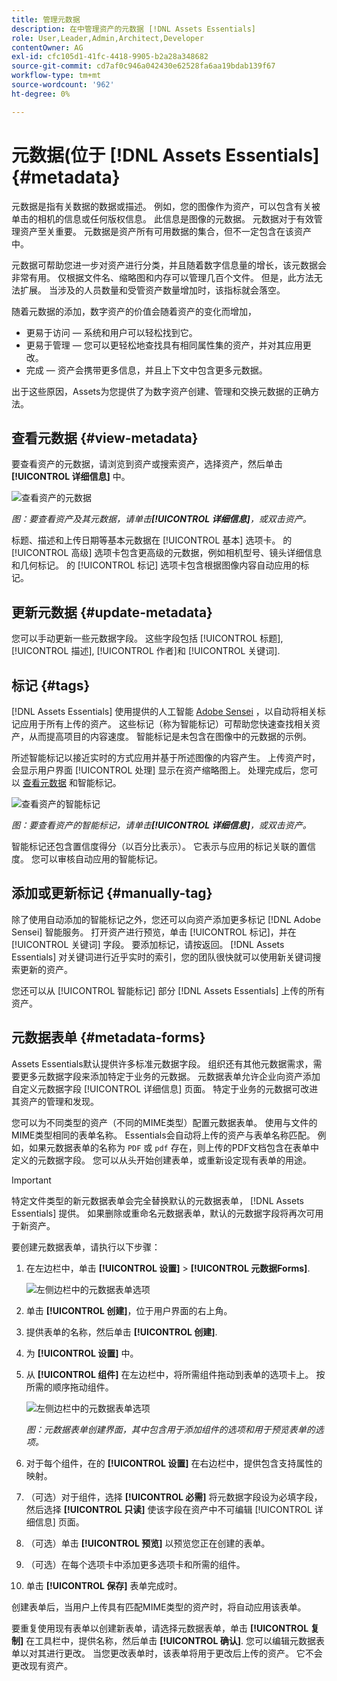```yaml
---
title: 管理元数据
description: 在中管理资产的元数据 [!DNL Assets Essentials]
role: User,Leader,Admin,Architect,Developer
contentOwner: AG
exl-id: cfc105d1-41fc-4418-9905-b2a28a348682
source-git-commit: cd7af0c946a042430e62528fa6aa19bdab139f67
workflow-type: tm+mt
source-wordcount: '962'
ht-degree: 0%

---
```


# 元数据(位于 [!DNL Assets Essentials] {#metadata}

元数据是指有关数据的数据或描述。 例如，您的图像作为资产，可以包含有关被单击的相机的信息或任何版权信息。 此信息是图像的元数据。 元数据对于有效管理资产至关重要。 元数据是资产所有可用数据的集合，但不一定包含在该资产中。

元数据可帮助您进一步对资产进行分类，并且随着数字信息量的增长，该元数据会非常有用。 仅根据文件名、缩略图和内存可以管理几百个文件。 但是，此方法无法扩展。 当涉及的人员数量和受管资产数量增加时，该指标就会落空。

随着元数据的添加，数字资产的价值会随着资产的变化而增加，

* 更易于访问 — 系统和用户可以轻松找到它。
* 更易于管理 — 您可以更轻松地查找具有相同属性集的资产，并对其应用更改。
* 完成 — 资产会携带更多信息，并且上下文中包含更多元数据。

出于这些原因，Assets为您提供了为数字资产创建、管理和交换元数据的正确方法。

## 查看元数据 {#view-metadata}

要查看资产的元数据，请浏览到资产或搜索资产，选择资产，然后单击 **[!UICONTROL 详细信息]** 中。

![查看资产的元数据](assets/metadata-view1.png)

*图：要查看资产及其元数据，请单击&#x200B;**[!UICONTROL 详细信息]**，或双击资产。*

标题、描述和上传日期等基本元数据在 [!UICONTROL 基本] 选项卡。 的 [!UICONTROL 高级] 选项卡包含更高级的元数据，例如相机型号、镜头详细信息和几何标记。 的 [!UICONTROL 标记] 选项卡包含根据图像内容自动应用的标记。

## 更新元数据 {#update-metadata}

您可以手动更新一些元数据字段。 这些字段包括 [!UICONTROL 标题], [!UICONTROL 描述], [!UICONTROL 作者]和 [!UICONTROL 关键词].

## 标记 {#tags}

[!DNL Assets Essentials] 使用提供的人工智能 [Adobe Sensei](https://www.adobe.com/cn/sensei.html) ，以自动将相关标记应用于所有上传的资产。 这些标记（称为智能标记）可帮助您快速查找相关资产，从而提高项目的内容速度。 智能标记是未包含在图像中的元数据的示例。

所述智能标记以接近实时的方式应用并基于所述图像的内容产生。 上传资产时，会显示用户界面 [!UICONTROL 处理] 显示在资产缩略图上。 处理完成后，您可以 [查看元数据](#view-metadata) 和智能标记。

![查看资产的智能标记](assets/metadata-view-tags.png)

*图：要查看资产的智能标记，请单击&#x200B;**[!UICONTROL 详细信息]**，或双击资产。*

智能标记还包含置信度得分（以百分比表示）。 它表示与应用的标记关联的置信度。 您可以审核自动应用的智能标记。

## 添加或更新标记 {#manually-tag}

除了使用自动添加的智能标记之外，您还可以向资产添加更多标记 [!DNL Adobe Sensei] 智能服务。 打开资产进行预览，单击 [!UICONTROL 标记]，并在 [!UICONTROL 关键词] 字段。 要添加标记，请按返回。 [!DNL Assets Essentials] 对关键词进行近乎实时的索引，您的团队很快就可以使用新关键词搜索更新的资产。

您还可以从 [!UICONTROL 智能标记] 部分 [!DNL Assets Essentials] 上传的所有资产。

## 元数据表单 {#metadata-forms}

Assets Essentials默认提供许多标准元数据字段。 组织还有其他元数据需求，需要更多元数据字段来添加特定于业务的元数据。 元数据表单允许企业向资产添加自定义元数据字段 [!UICONTROL 详细信息] 页面。 特定于业务的元数据可改进其资产的管理和发现。

您可以为不同类型的资产（不同的MIME类型）配置元数据表单。 使用与文件的MIME类型相同的表单名称。 Essentials会自动将上传的资产与表单名称匹配。 例如，如果元数据表单的名称为 `PDF` 或 `pdf` 存在，则上传的PDF文档包含在表单中定义的元数据字段。 您可以从头开始创建表单，或重新设定现有表单的用途。

>[!IMPORTANT]
>
>特定文件类型的新元数据表单会完全替换默认的元数据表单， [!DNL Assets Essentials] 提供。 如果删除或重命名元数据表单，默认的元数据字段将再次可用于新资产。

要创建元数据表单，请执行以下步骤：

1. 在左边栏中，单击 **[!UICONTROL 设置]** > **[!UICONTROL 元数据Forms]**.

   ![左侧边栏中的元数据表单选项](assets/metadata-forms-sidebar.png)

1. 单击 **[!UICONTROL 创建]**，位于用户界面的右上角。
1. 提供表单的名称，然后单击 **[!UICONTROL 创建]**.
1. 为 **[!UICONTROL 设置]** 中。
1. 从 **[!UICONTROL 组件]** 在左边栏中，将所需组件拖动到表单的选项卡上。 按所需的顺序拖动组件。

   ![左侧边栏中的元数据表单选项](assets/metadata-form-new.png)

   *图：元数据表单创建界面，其中包含用于添加组件的选项和用于预览表单的选项。*

1. 对于每个组件，在的 **[!UICONTROL 设置]** 在右边栏中，提供包含支持属性的映射。
1. （可选）对于组件，选择 **[!UICONTROL 必需]** 将元数据字段设为必填字段，然后选择 **[!UICONTROL 只读]** 使该字段在资产中不可编辑 [!UICONTROL 详细信息] 页面。
1. （可选）单击 **[!UICONTROL 预览]** 以预览您正在创建的表单。
1. （可选）在每个选项卡中添加更多选项卡和所需的组件。
1. 单击 **[!UICONTROL 保存]** 表单完成时。

创建表单后，当用户上传具有匹配MIME类型的资产时，将自动应用该表单。

要重复使用现有表单以创建新表单，请选择元数据表单，单击 **[!UICONTROL 复制]** 在工具栏中，提供名称，然后单击 **[!UICONTROL 确认]**. 您可以编辑元数据表单以对其进行更改。 当您更改表单时，该表单将用于更改后上传的资产。 它不会更改现有资产。

<!-- TBD: Cannot create a form using the second option. Documenting only the first option for now.
To reuse an existing form to create a new form, do one of these:

* Select a metadata form and click **[!UICONTROL Copy]** from the toolbar, provide a name, and click **[!UICONTROL Confirm]**.

* Click **[!UICONTROL Create]**, select **[!UICONTROL Use existing form structure as template]** option, and select an existing form. 
-->

<!-- TBD: Queries for PM and engg.

Can we edit the existing metadata in any form?

How to moderate smart tags?

Allow or deny list for smart tags?

What about Tags displayed just above Smart Tags in the UI?

Is there a detailed metadata tab. Where do the other details of an asset go?

How can one search based strictly on the metadata. Similar to AEM Assets GQL queries.
-->

<!-- TBD: Link to related articles if any.

>[!MORELIKETHIS]
>
>* [Search assets](search.md).
-->
